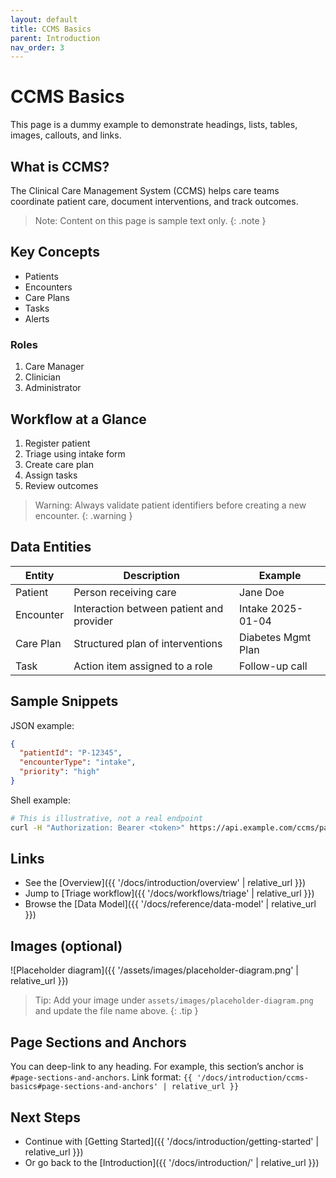 ```yaml
---
layout: default
title: CCMS Basics
parent: Introduction
nav_order: 3
---
```


# CCMS Basics

This page is a dummy example to demonstrate headings, lists, tables, images, callouts, and links.

## What is CCMS?

The Clinical Care Management System (CCMS) helps care teams coordinate patient care, document interventions, and track outcomes.

> Note: Content on this page is sample text only.
{: .note }

## Key Concepts

- Patients
- Encounters
- Care Plans
- Tasks
- Alerts

### Roles

1. Care Manager
2. Clinician
3. Administrator

## Workflow at a Glance

1. Register patient
2. Triage using intake form
3. Create care plan
4. Assign tasks
5. Review outcomes

> Warning: Always validate patient identifiers before creating a new encounter.
{: .warning }

## Data Entities

| Entity      | Description                               | Example              |
|------------|-------------------------------------------|----------------------|
| Patient     | Person receiving care                     | Jane Doe             |
| Encounter   | Interaction between patient and provider  | Intake 2025-01-04    |
| Care Plan   | Structured plan of interventions          | Diabetes Mgmt Plan   |
| Task        | Action item assigned to a role            | Follow-up call       |

## Sample Snippets

JSON example:
```json
{
  "patientId": "P-12345",
  "encounterType": "intake",
  "priority": "high"
}
```

Shell example:
```bash
# This is illustrative, not a real endpoint
curl -H "Authorization: Bearer <token>" https://api.example.com/ccms/patients/P-12345
```

## Links

- See the [Overview]({{ '/docs/introduction/overview' | relative_url }})
- Jump to [Triage workflow]({{ '/docs/workflows/triage' | relative_url }})
- Browse the [Data Model]({{ '/docs/reference/data-model' | relative_url }})

## Images (optional)

![Placeholder diagram]({{ '/assets/images/placeholder-diagram.png' | relative_url }})

> Tip: Add your image under `assets/images/placeholder-diagram.png` and update the file name above.
{: .tip }

## Page Sections and Anchors

You can deep-link to any heading. For example, this section’s anchor is `#page-sections-and-anchors`. Link format:
`{{ '/docs/introduction/ccms-basics#page-sections-and-anchors' | relative_url }}`

## Next Steps

- Continue with [Getting Started]({{ '/docs/introduction/getting-started' | relative_url }})
- Or go back to the [Introduction]({{ '/docs/introduction/' | relative_url }})
